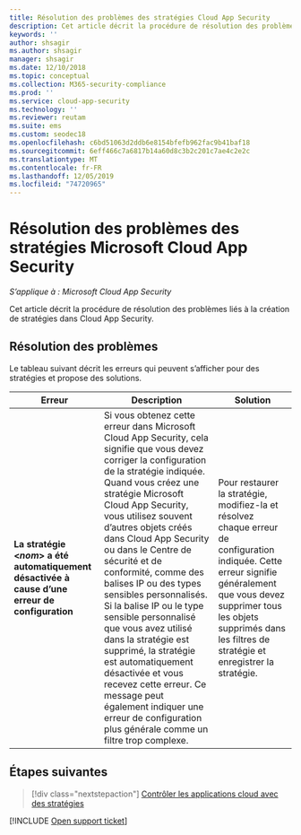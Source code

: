 ```yaml
---
title: Résolution des problèmes des stratégies Cloud App Security
description: Cet article décrit la procédure de résolution des problèmes liés à la création de stratégies dans Cloud App Security.
keywords: ''
author: shsagir
ms.author: shsagir
manager: shsagir
ms.date: 12/10/2018
ms.topic: conceptual
ms.collection: M365-security-compliance
ms.prod: ''
ms.service: cloud-app-security
ms.technology: ''
ms.reviewer: reutam
ms.suite: ems
ms.custom: seodec18
ms.openlocfilehash: c6bd51063d2ddb6e8154bfefb962fac9b41baf18
ms.sourcegitcommit: 6eff466c7a6817b14a60d8c3b2c201c7ae4c2e2c
ms.translationtype: MT
ms.contentlocale: fr-FR
ms.lasthandoff: 12/05/2019
ms.locfileid: "74720965"
---
```

# <a name="troubleshooting-microsoft-cloud-app-security-policies"></a>Résolution des problèmes des stratégies Microsoft Cloud App Security

*S’applique à : Microsoft Cloud App Security*

Cet article décrit la procédure de résolution des problèmes liés à la création de stratégies dans Cloud App Security.

## <a name="troubleshooting"></a>Résolution des problèmes

Le tableau suivant décrit les erreurs qui peuvent s’afficher pour des stratégies et propose des solutions.

|Erreur|Description|Solution|
|----|----|----|
| **La stratégie <*nom*> a été automatiquement désactivée à cause d’une erreur de configuration**|Si vous obtenez cette erreur dans Microsoft Cloud App Security, cela signifie que vous devez corriger la configuration de la stratégie indiquée. Quand vous créez une stratégie Microsoft Cloud App Security, vous utilisez souvent d’autres objets créés dans Cloud App Security ou dans le Centre de sécurité et de conformité, comme des balises IP ou des types sensibles personnalisés. Si la balise IP ou le type sensible personnalisé que vous avez utilisé dans la stratégie est supprimé, la stratégie est automatiquement désactivée et vous recevez cette erreur. Ce message peut également indiquer une erreur de configuration plus générale comme un filtre trop complexe. |Pour restaurer la stratégie, modifiez-la et résolvez chaque erreur de configuration indiquée. Cette erreur signifie généralement que vous devez supprimer tous les objets supprimés dans les filtres de stratégie et enregistrer la stratégie.|

## <a name="next-steps"></a>Étapes suivantes

> [!div class="nextstepaction"]
> [Contrôler les applications cloud avec des stratégies](control-cloud-apps-with-policies.md)

[!INCLUDE [Open support ticket](includes/support.md)]
